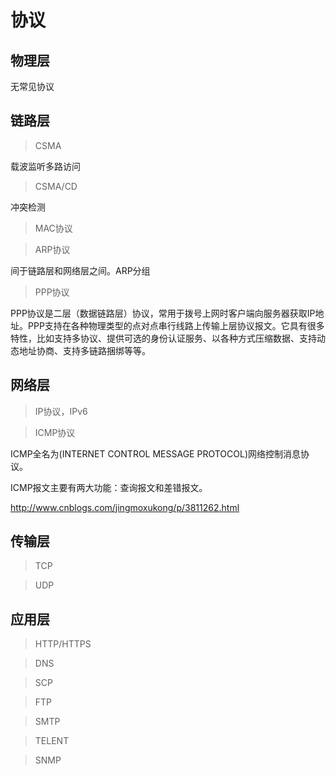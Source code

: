# 协议

## 物理层

无常见协议



## 链路层

> CSMA

载波监听多路访问



> CSMA/CD

冲突检测



> MAC协议



>ARP协议

间于链路层和网络层之间。ARP分组



> PPP协议

PPP协议是二层（数据链路层）协议，常用于拨号上网时客户端向服务器获取IP地址。PPP支持在各种物理类型的点对点串行线路上传输上层协议报文。它具有很多特性，比如支持多协议、提供可选的身份认证服务、以各种方式压缩数据、支持动态地址协商、支持多链路捆绑等等。



## 网络层

> IP协议，IPv6

> ICMP协议

ICMP全名为(INTERNET CONTROL MESSAGE PROTOCOL)网络控制消息协议。

ICMP报文主要有两大功能：查询报文和差错报文。

http://www.cnblogs.com/jingmoxukong/p/3811262.html



## 传输层

> TCP



> UDP



## 应用层

> HTTP/HTTPS



> DNS



> SCP



> FTP



> SMTP



> TELENT



> SNMP



